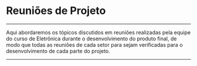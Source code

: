 # Reuniões de Projeto

___________________________________________________________________________________

Aqui abordaremos os tópicos discutidos em reuniões realizadas pela equipe do curso de Eletrônica durante o desenvolvimento do produto final, de modo que todas as reuniões de cada setor para sejam verificadas para o desenvolvimento de cada parte do projeto.
___________________________________________________________________________________